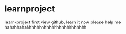 # learnproject
learn-project
first view github, learn it now 
please help me 
hahahhahahhhhhhhhhhhhhhhhhhhhhhhh
